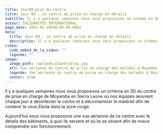 ```yaml
---
title: Jour60_plan_du_centre
titre: Jour 60 - Le centre de prise en charge en détails
subtitle: Il y a quelques semaines nous vous proposions un schéma en 3D du centre de traitement de Moyamba en Sierra Leone...
auteur: SOLIDARITÉS INTERNATIONAL
page_date: 2015-01-28T00:00:00.000Z
meta:
  title: Jour 60 - Le centre de prise en charge en détails
  description: Il y a quelques semaines nous vous proposions un schéma en 3D du centre de traitement de Moyamba en Sierra Leone...
video:
  code_embed_de_la_video: ""
  legende: ""
image:
  image_path: /uploads/planetcblog.jpg
  alt: Vue aérienne du centre de prise en charge des malades à Moyamba
  legende: Vue aérienne du centre de prise en charge des malades à Moyamba
  center: true
---
```

Il y a quelques semaines nous vous proposions un sch&eacute;ma en 3D du centre de prise en charge de Moyamba en Sierra Leone o&ugrave; nos &eacute;quipes œuvrent chaque jour &agrave; d&eacute;sinfecter le centre et &agrave; d&eacute;contaminer le mat&eacute;riel afin de contenir le virus Ebola dans la zone rouge. 

Aujourd’hui nous vous proposons une vue a&eacute;rienne de ce centre avec le d&eacute;tails des b&acirc;timents, &agrave; quoi ils servent et o&ugrave; ils se situent afin de mieux comprendre son fonctionnement. 